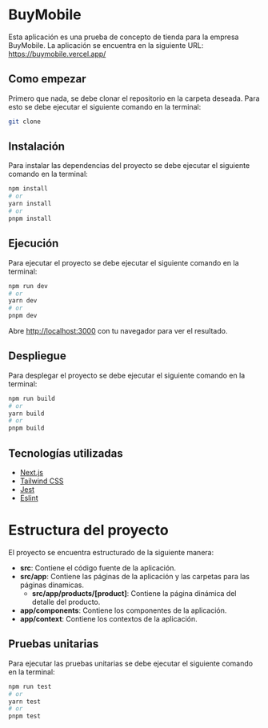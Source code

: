 # BuyMobile

Esta aplicación es una prueba de concepto de tienda para la empresa BuyMobile. La aplicación se encuentra en la siguiente URL: https://buymobile.vercel.app/

## Como empezar
Primero que nada, se debe clonar el repositorio en la carpeta deseada. Para esto se debe ejecutar el siguiente comando en la terminal:

```bash
git clone
```
## Instalación

Para instalar las dependencias del proyecto se debe ejecutar el siguiente comando en la terminal:

```bash
npm install
# or
yarn install
# or
pnpm install
```

## Ejecución

Para ejecutar el proyecto se debe ejecutar el siguiente comando en la terminal:

```bash
npm run dev
# or
yarn dev
# or
pnpm dev
```
 Abre [http://localhost:3000](http://localhost:3000) con tu navegador para ver el resultado.

## Despliegue

Para desplegar el proyecto se debe ejecutar el siguiente comando en la terminal:

```bash
npm run build
# or
yarn build
# or
pnpm build
```

## Tecnologías utilizadas

- [Next.js](https://nextjs.org/)
- [Tailwind CSS](https://tailwindcss.com/)
- [Jest](https://jestjs.io/)
- [Eslint](https://eslint.org/)

# Estructura del proyecto

El proyecto se encuentra estructurado de la siguiente manera:

- **src**: Contiene el código fuente de la aplicación.
- **src/app**: Contiene las páginas de la aplicación y las carpetas para las páginas dinamicas.
  - **src/app/products/[product]**: Contiene la página dinámica del detalle del producto.
- **app/components**: Contiene los componentes de la aplicación.
- **app/context**: Contiene los contextos de la aplicación.

## Pruebas unitarias

Para ejecutar las pruebas unitarias se debe ejecutar el siguiente comando en la terminal:

```bash
npm run test
# or
yarn test
# or
pnpm test
```


